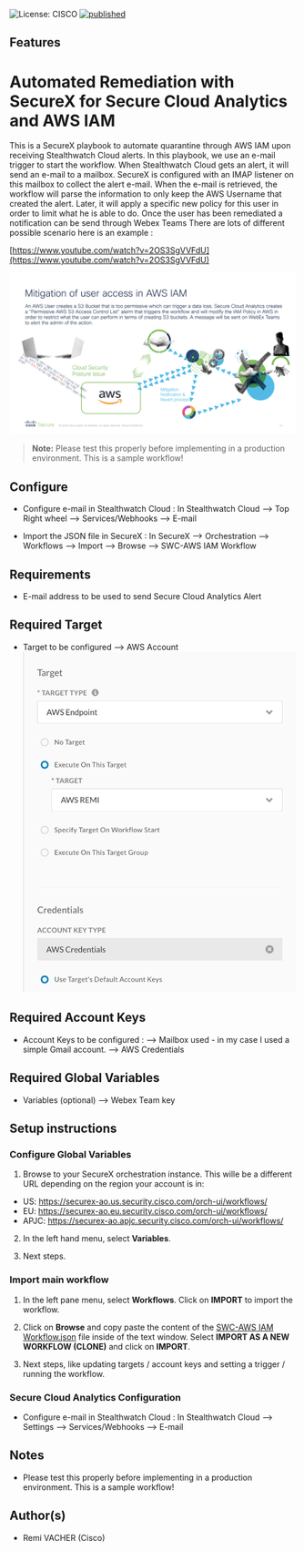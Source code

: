 ![License: CISCO](https://img.shields.io/badge/License-CISCO-blue.svg)
[![published](https://static.production.devnetcloud.com/codeexchange/assets/images/devnet-published.svg)](https://developer.cisco.com/codeexchange/github/repo/<REPO-HERE>)

## Features
# Automated Remediation with SecureX for Secure Cloud Analytics and AWS IAM 

This is a SecureX playbook to automate quarantine through AWS IAM upon receiving Stealthwatch Cloud alerts. In this playbook, we use an e-mail trigger to start the workflow. When Stealthwatch Cloud gets an alert, it will send an e-mail to a mailbox. 
SecureX is configured with an IMAP listener on this mailbox to collect the alert e-mail. 
When the e-mail is retrieved, the workflow will parse the information to only keep the AWS Username that created the alert. 
Later, it will apply a specific new policy for this user in order to limit what he is able to do. Once the user has been remediated a notification can be send through Webex Teams 
There are lots of different possible scenario here is an example : 

[https://www.youtube.com/watch?v=2OS3SgVVFdU](https://www.youtube.com/watch?v=2OS3SgVVFdU)

![](screenshot/screenscenario.png)

> **Note:** Please test this properly before implementing in a production environment. This is a sample workflow!


## Configure 

* Configure e-mail in Stealthwatch Cloud : 
In Stealthwatch Cloud --> Top Right wheel --> Services/Webhooks --> E-mail 

* Import the JSON file in SecureX : 
In SecureX --> Orchestration --> Workflows --> Import --> Browse --> SWC-AWS IAM Workflow

## Requirements 
* E-mail address to be used to send Secure Cloud Analytics Alert

## Required Target 
* Target to be configured 
   --> AWS Account 
   ![](screenshot/screentarget.png)

## Required Account Keys
* Account Keys to be configured : 
    --> Mailbox used - in my case I used a simple Gmail account. 
    --> AWS Credentials 

## Required Global Variables    
* Variables (optional)
   --> Webex Team key 
   
## Setup instructions

### Configure Global Variables

1. Browse to your SecureX orchestration instance. This wille be a different URL depending on the region your account is in: 

* US: https://securex-ao.us.security.cisco.com/orch-ui/workflows/
* EU: https://securex-ao.eu.security.cisco.com/orch-ui/workflows/
* APJC: https://securex-ao.apjc.security.cisco.com/orch-ui/workflows/

2. In the left hand menu, select **Variables**.

3. Next steps.

### Import main workflow

1. In the left pane menu, select **Workflows**. Click on **IMPORT** to import the workflow.

2. Click on **Browse** and copy paste the content of the [SWC-AWS IAM Workflow.json](https://raw.githubusercontent.com/vacheremi63/SecureX/master/AWS-SWC/SWC-AWS-IAM-Workflow.json) file inside of the text window.  Select **IMPORT AS A NEW WORKFLOW (CLONE)** and click on **IMPORT**.

3. Next steps, like updating targets / account keys and setting a trigger / running the workflow.

### Secure Cloud Analytics Configuration 
* Configure e-mail in Stealthwatch Cloud : 
In Stealthwatch Cloud --> Settings --> Services/Webhooks --> E-mail 


## Notes

* Please test this properly before implementing in a production environment. This is a sample workflow!

## Author(s)

* Remi VACHER (Cisco)
